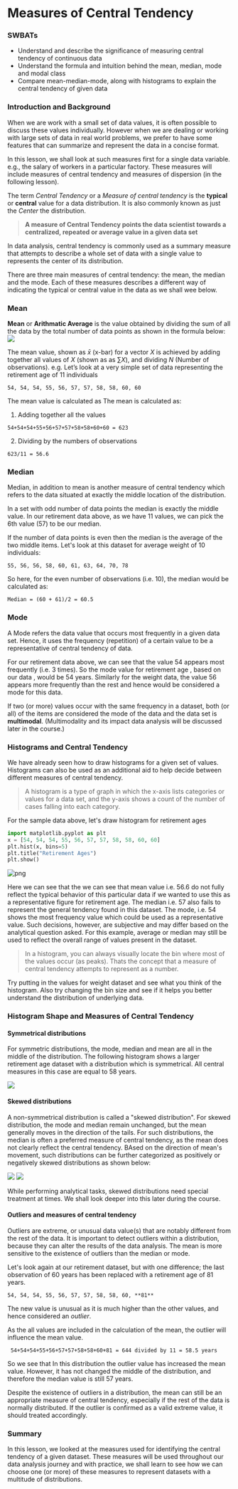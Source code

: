 
# Measures of Central Tendency
### SWBATs
* Understand and describe the significance of measuring central tendency of continuous data
* Understand the formula and intuition behind the mean, median, mode and modal class
* Compare mean-median-mode, along with histograms to explain the central tendency of given data

### Introduction and Background


When we are work with a small set of data values, it is often possible to discuss these values individually. However when we are dealing or working with large sets of data in real world problems, we prefer to have some features that can summarize and represent the data in a concise format.

In this lesson, we shall look at such measures first for a single data variable. e.g.,  the salary of workers in a particular factory. These measures will include measures of central tendency and measures of dispersion (in the following lesson). 

The term *Central Tendency* or a *Measure of central tendency* is the **typical** or **central** value for a data distribution. It is also commonly known as just the *Center* the distribution. 

> **A measure of Central Tendency points the data scientist towards a centralized, repeated or average value in a given data set**

In data analysis, central tendency is commonly used as a summary measure that attempts to describe a whole set of data with a single value to represents the center of its distribution.

There are three main measures of central tendency: the mean, the median and the mode. Each of these measures describes a different way of indicating the typical or central value in the data as we shall wee below. 


### Mean

**Mean** or **Arithmatic Average** is the value obtained by dividing the sum of all the data by the total number of data points as shown in the formula below:
![](https://www.biologyforlife.com/uploads/2/2/3/9/22392738/mean_orig.png)

The mean value, shown as $\bar{x}$ (x-bar) for a vector $X$ is achieved by adding together all values of $X$ (shown as as $\sum{X}$),  and dividing $N$ (Number of observations).
e.g. Let’s look at a very simple set of data representing the retirement age of 11 individuals
```
54, 54, 54, 55, 56, 57, 57, 58, 58, 60, 60
```

The mean value is calculated as The mean is calculated as: 
1.  Adding together all the values 
```
54+54+54+55+56+57+57+58+58+60+60 = 623 
```
2. Dividing by the numbers of observations
```
623/11 = 56.6
```

### Median

Median, in addition to mean is another measure of central tendency which refers to the data situated at exactly the middle location of the distribution.

In a set with odd number of data points the median is exactly the middle value. In our retirement data above, as we have 11 values, we can pick the 6th value (57) to be our median.

If the number of data points is even then the median is the average of the two middle items. Let's look at this dataset for average weight of 10 individuals:
```
55, 56, 56, 58, 60, 61, 63, 64, 70, 78
```

So here, for the even number of observations (i.e. 10), the median would be calculated as:
```
Median = (60 + 61)/2 = 60.5
```

### Mode

A Mode refers the data value that occurs most frequently in a given data set. Hence, it uses the frequency (repetition) of a certain value to be a representative of central tendency of data. 

For our retirement data above, we can see that the value 54 appears most frequently (i.e. 3 times). So the mode value for retirement age , based on our data , would be 54 years. Similarly for the weight data, the value 56 appears more frequently than the rest and hence would be considered a mode for this data.  

If two (or more) values occur with the same frequency in a dataset, both (or all) of the items are considered the mode of the data and the data set is **multimodal**. (Multimodality and its impact data analysis will be discussed later in the course.)


### Histograms and Central Tendency

We have already seen how to draw histograms for a given set of values. Histograms can also be used as an additional aid to help decide between different measures of central tendency. 

>A histogram is a type of graph in which the x-axis lists categories or values for a data set, and the y-axis shows a count of the number of cases falling into each category.

For the sample data above, let's draw histogram for retirement ages


```python
import matplotlib.pyplot as plt
x = [54, 54, 54, 55, 56, 57, 57, 58, 58, 60, 60]
plt.hist(x, bins=5)
plt.title("Retirement Ages")
plt.show()
```


![png](index_files/index_10_0.png)


Here we can see that the we can see that mean value i.e. 56.6 do not fully reflect the typical behavior of this particular data if we wanted to use this as a representative figure for retirement age. The median i.e. 57 also fails to represent the general tendency found in this dataset. The mode, i.e. 54 shows the most frequency value which could be used as a representative value. Such decisions, however, are subjective and may differ based on the analytical question asked. For this example, average or median may still be used to reflect the overall range of values present in the dataset. 

> In a histogram, you can always visually locate the bin where most of the values occur (as peaks). Thats the concept that a measure of central tendency attempts to represent as a number.

Try putting in the values for weight dataset and see what you think of the histogram. Also try changing the bin size and see if it helps you better understand the distribution of underlying data.  

### Histogram Shape and Measures of Central Tendency

#### Symmetrical distributions

For symmetric distributions, the mode, median and mean are all in the middle of the distribution. The following histogram shows a larger retirement age dataset with a distribution which is symmetrical. All central measures in this case are equal to 58 years.

![](sym.gif)

#### Skewed distributions

A non-symmetrical distribution is called a "skewed distribution". For skewed distribution, the mode and median remain unchanged, but the mean generally moves in the direction of the tails. For such distributions, the median is often a preferred measure of central tendency, as the mean does not clearly reflect the central tendency. BAsed on the direction of mean's movement, such distributions can be further categorized as positively or negatively skewed distributions as shown below:

![](pskew.gif)
![](nskew.gif)

While performing analytical tasks, skewed distributions need special treatment at times. We shall look deeper into this later during the course. 

#### Outliers and measures of central tendency

Outliers are extreme, or unusual data value(s) that are notably different from the rest of the data. It is important to detect outliers within a distribution, because they can alter the results of the data analysis. The mean is more sensitive to the existence of outliers than the median or mode. 

Let's look again at our retirement dataset, but with one difference; the last observation of 60 years has been replaced with a retirement age of 81 years. 

```
54, 54, 54, 55, 56, 57, 57, 58, 58, 60, **81**
```

The new value is unusual as it is much higher than the other values, and hence considered an *outlier*. 

As the all values are included in the calculation of the mean, the outlier will influence the mean value. 

```
 54+54+54+55+56+57+57+58+58+60+81 = 644 divided by 11 = 58.5 years
```
So we see that In this distribution the outlier value has increased the mean value. However, it has not changed the middle of the distribution, and therefore the median value is still 57 years. 

Despite the existence of outliers in a distribution, the mean can still be an appropriate measure of central tendency, especially if the rest of the data is normally distributed. If the outlier is confirmed as a valid extreme value, it should treated accordingly. 

### Summary

In this lesson, we looked at the measures used for identifying the central tendency of a given dataset. These measures will be used throughout our data analysis journey and with practice, we shall learn to see how we can choose one (or more) of these measures to represent datasets with a multitude of distributions. 
